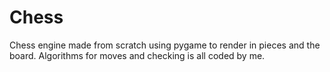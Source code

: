 # Chess
Chess engine made from scratch using pygame to render in pieces and the board. Algorithms for moves and checking is all coded by me.
